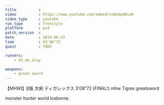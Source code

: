 ```yaml
---
title          :
video          : https://www.youtube.com/embed/nu8e9pABso0
video_type     : youtube
run_type       : freestyle
platform       : ps4
patch_version  :
date           : 2019-06-23
time           : 03'08"72
quest          : TODO

runners:
    - hk_mh_olay

weapons:
    - great-sword
---
```

【MHWI】β版 大剣 ティガレックス 3‘08“72 (FINAL!) mhw Tigrex greatsword

monster hunter world Iceborne.
